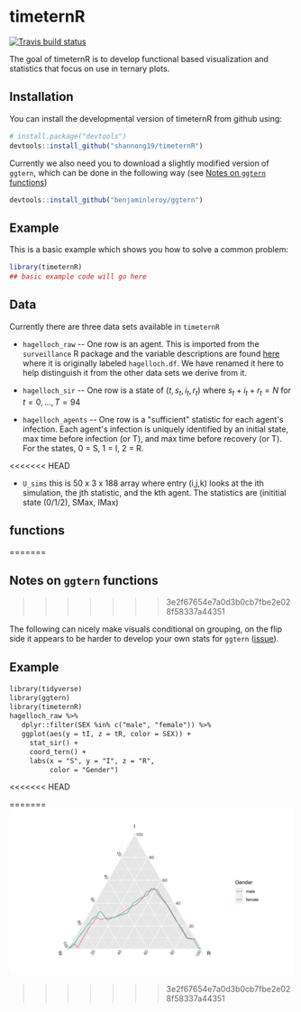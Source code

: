 # timeternR

<!-- badges: start -->
[![Travis build status](https://travis-ci.org/shannong19/timeternR.svg?branch=master)](https://travis-ci.org/shannong19/timeternR)
<!-- badges: end -->

The goal of timeternR is to develop functional based visualization and statistics
that focus on use in ternary plots.

## Installation

You can install the developmental version of timeternR from github using:

``` r
# install.package("devtools")
devtools::install_github("shannong19/timeternR")
```

Currently we also need you to download a slightly modified version of `ggtern`, which can be done in the following way (see [Notes on `ggtern` functions](#notes-on-ggtern-functions))

```r
devtools::install_github("benjaminleroy/ggtern")
```

## Example

This is a basic example which shows you how to solve a common problem:

``` r
library(timeternR)
## basic example code will go here
```

## Data

   Currently there are three data sets available in `timeternR`

   - `hagelloch_raw` -- One row is an agent.  This is imported from the `surveillance` R package and the variable descriptions are found [here](https://rdrr.io/rforge/surveillance/man/hagelloch.html) where it is originally labeled `hagelloch.df`.  We have renamed it here to help distinguish it from the other data sets we derive from it.
   
   
   - `hagelloch_sir`  -- One row is a state of $(t, s_t, i_t, r_t)$ where $s_t + i_t + r_t = N$ for $t = 0, \dots, T=94$

   - `hagelloch_agents` -- One row is a "sufficient" statistic for each agent's infection.  Each agent's infection is uniquely identified by an initial state, max time before infection (or T), and max time before recovery (or T).  For the states, 0 = S, 1 = I, 2 = R.

<<<<<<< HEAD
  - `U_sims` this is 50 x 3 x 188 array where entry (i,j,k) looks at the ith simulation, the jth statistic, and the kth agent.  The statistics are (inititial state (0/1/2), SMax, IMax)  

## functions
=======
## Notes on `ggtern` functions
>>>>>>> 3e2f67654e7a0d3b0cb7fbe2e028f58337a44351
 
The following can nicely make visuals conditional on grouping, on the flip side
it appears to be harder to develop your own stats for `ggtern` ([issue](https://github.com/nicholasehamilton/ggtern/issues/40)).


## Example

```{r}
library(tidyverse)
library(ggtern)
library(timeternR)
hagelloch_raw %>%
   dplyr::filter(SEX %in% c("male", "female")) %>%
   ggplot(aes(y = tI, z = tR, color = SEX)) +
     stat_sir() + 
     coord_tern() +
     labs(x = "S", y = "I", z = "R",
          color = "Gender")
```

<<<<<<< HEAD

=======
![](images/stat_sir_example.png)
>>>>>>> 3e2f67654e7a0d3b0cb7fbe2e028f58337a44351
